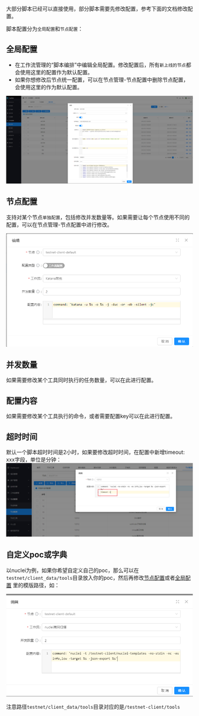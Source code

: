 大部分脚本已经可以直接使用，部分脚本需要先修改配置，参考下面的文档修改配置。

脚本配置分为`全局配置`和`节点配置`：

## 全局配置

- 在工作流管理的“脚本编排”中编辑全局配置。修改配置后，所有`新上线的节点`都会使用这里的配置作为默认配置。
- 如果你想修改后节点统一配置，可以在节点管理-节点配置中删除节点配置，会使用这里的作为默认配置。

![picture 3](https://github.com/testnet0/image/raw/main/99509660a4113cbb5d23de5c5d970a06a16ee3125f3c3ddf0ceaea57a9425940.png)  


## 节点配置

支持对某个节点`单独配置`，包括修改并发数量等。如果需要让每个节点使用不同的配置，可以在节点管理-节点配置中进行修改。

 ![picture 0](https://github.com/testnet0/image/raw/main/28c3d2b130ad527a2b874bb69e9a5f7091e0e4d0d35cdd27e25c1e0378b4623f.png)  

## 并发数量
如果需要修改某个工具同时执行的任务数量，可以在此进行配置。

## 配置内容
如果需要修改某个工具执行的命令，或者需要配置key可以在此进行配置。
## 超时时间
默认一个脚本超时时间是2小时，如果要修改超时时间，在配置中新增timeout: xxx字段，单位是分钟：
![图 0](https://github.com/testnet0/image/raw/main/ee9a77317c74cae7d6d55ba2f4561d21c658a18b40dc66abcd6fe7aeb496b5b3.png)  

## 自定义poc或字典
以nuclei为例，如果你希望自定义自己的poc，那么可以在`testnet/client_data/tools`目录放入你的poc，然后再修改[节点配置](#节点配置)或者[全局配置](#全局配置)
里的模版路径，如：

![图 0](https://github.com/testnet0/image/raw/main/1717995d46bb8d976713d18b993e4ec7fb17a022dc5b5f4519e632b83925dd91.png)

注意路径`testnet/client_data/tools`目录对应的是`/testnet-client/tools`
